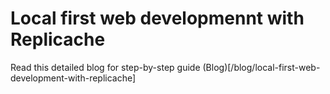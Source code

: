 # Local first web developmennt with Replicache

Read this detailed blog for step-by-step guide
(Blog)[/blog/local-first-web-development-with-replicache]

